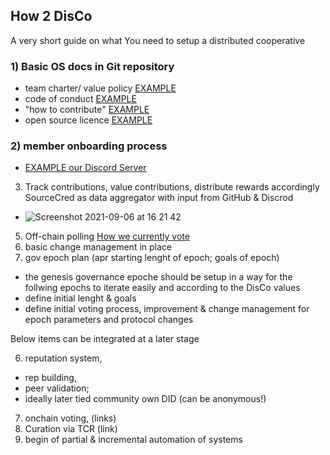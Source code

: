 ## How 2 DisCo
A very short guide on what You need to setup a distributed cooperative

### 1) Basic OS docs in Git repository 
- team charter/ value policy [EXAMPLE](https://github.com/SecretDecks/Documentation/blob/main/Mindfulness-Policy.md)
- code of conduct [EXAMPLE](https://github.com/SecretDecks/Documentation/blob/main/CODE-OF-CONDUCT.md)
- "how to contribute" [EXAMPLE](https://github.com/SecretDecks/Documentation/blob/main/Contribute.md)
- open source licence [EXAMPLE](https://github.com/SecretDecks/Documentation/blob/main/LICENSE.md)
### 2) member onboarding process 
- [EXAMPLE our Discord Server](https://discord.gg/VQjPAWr5Yb)
3) Track contributions, value contributions, distribute rewards accordingly SourceCred as data aggregator with input from GitHub & Discrod
- ![Screenshot 2021-09-06 at 16 21 42](https://user-images.githubusercontent.com/80257662/132231333-e8f4d5ae-f12a-40a2-9310-241a1bda7ac3.png)

5) Off-chain polling [How we currently vote](https://github.com/SecretDecks/Documentation/blob/main/Contribute.md#how-we-vote)
6) basic change management in place
7) gov epoch plan (apr starting lenght of epoch; goals of epoch) 
- the genesis governance epoche should be setup in a way for the follwing epochs to iterate easily and according to the DisCo values
- define initial lenght & goals 
- define initial voting process, improvement & change management for epoch parameters and protocol changes

Below items can be integrated at a later stage

6) reputation system, 
- rep building, 
- peer validation; 
- ideally later tied community own DID (can be anonymous!)
7) onchain voting,  (links)
8) Curation via TCR (link)
9) begin of partial & incremental automation of systems


